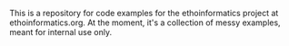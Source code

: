 This is a repository for code examples for the ethoinformatics project at ethoinformatics.org. At the moment, it's a collection of messy examples, meant for internal use only.